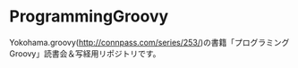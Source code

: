 # ProgrammingGroovy
Yokohama.groovy(http://connpass.com/series/253/)の書籍「プログラミングGroovy」読書会＆写経用リポジトリです。


